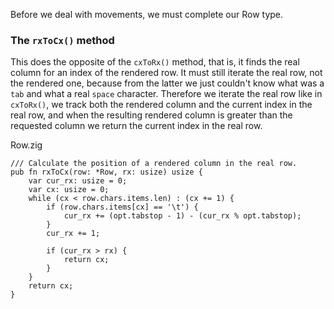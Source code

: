 Before we deal with movements, we must complete our Row type.

### The `rxToCx()` method

This does the opposite of the `cxToRx()` method, that is, it finds the real
column for an index of the rendered row. It must still iterate the real row,
not the rendered one, because from the latter we just couldn't know what was
a `tab` and what a real `space` character. Therefore we iterate the real row
like in `cxToRx()`, we track both the rendered column and the current index in
the real row, and when the resulting rendered column is greater than the
requested column we return the current index in the real row.

<div class="code-title">Row.zig</div>

```zig
/// Calculate the position of a rendered column in the real row.
pub fn rxToCx(row: *Row, rx: usize) usize {
    var cur_rx: usize = 0;
    var cx: usize = 0;
    while (cx < row.chars.items.len) : (cx += 1) {
        if (row.chars.items[cx] == '\t') {
            cur_rx += (opt.tabstop - 1) - (cur_rx % opt.tabstop);
        }
        cur_rx += 1;

        if (cur_rx > rx) {
            return cx;
        }
    }
    return cx;
}
```
